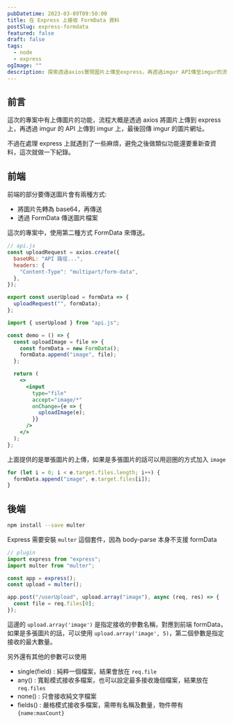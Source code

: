 ```yaml
---
pubDatetime: 2023-03-09T09:50:00
title: 在 Express 上接收 FormData 資料
postSlug: express-formdata
featured: false
draft: false
tags:
  - node
  - express
ogImage: ""
description: 探索透過axios實現圖片上傳至express，再透過imgur API傳至imgur的流程。前端以FormData方式傳送圖片檔案，利用axios搭建API，展示單張圖片上傳的實例。後端利用multer套件處理express中的formData，支援多檔案上傳。文章提供完整前後端代碼和使用multer不同模式的示例，解決在處理express上的一些麻煩，為未來類似功能的開發提供了實用的參考和紀錄。深入了解圖片上傳流程，讓你輕鬆應對複雜的開發挑戰。
---
```


## 前言

這次的專案中有上傳圖片的功能，流程大概是透過 axios 將圖片上傳到 express 上，再透過 imgur 的 API 上傳到 imgur 上，最後回傳 imgur 的圖片網址。

不過在處理 express 上就遇到了一些麻煩，避免之後做類似功能還要重新查資料，這次就做一下紀錄。

## 前端

前端的部分要傳送圖片會有兩種方式:

- 將圖片先轉為 base64，再傳送
- 透過 FormData 傳送圖片檔案

這次的專案中，使用第二種方式 FormData 來傳送。

```js title="api.js"
// api.js
const uploadRequest = axios.create({
  baseURL: "API 路徑...",
  headers: {
    "Content-Type": "multipart/form-data",
  },
});

export const userUpload = formData => {
  uploadRequest("", formData);
};
```

```jsx
import { userUpload } from "api.js";

const demo = () => {
  const uploadImage = file => {
    const formData = new FormData();
    formData.append("image", file);
  };

  return (
    <>
      <input
        type="file"
        accept="image/*"
        onChange={e => {
          uploadImage(e);
        }}
      />
    </>
  );
};
```

上面提供的是單張圖片的上傳，如果是多張圖片的話可以用迴圈的方式加入 `image`

```js
for (let i = 0; i < e.target.files.length; i++) {
  formData.append("image", e.target.files[i]);
}
```

## 後端

```bash
npm install --save multer
```

Express 需要安裝 `multer` 這個套件，因為 body-parse 本身不支援 formData

```js
// plugin
import express from "express";
import multer from "multer";

const app = express();
const upload = multer();

app.post("/userUpload", upload.array("image"), async (req, res) => {
  const file = req.files[0];
});
```

這邊的 `upload.array('image')` 是指定接收的參數名稱，對應到前端 formData，如果是多張圖片的話，可以使用 `upload.array('image', 5)`，第二個參數是指定接收的最大數量。

另外還有其他的參數可以使用

- single(field) : 純粹一個檔案，結果會放在 `req.file`
- any() : 寬鬆模式接收多檔案，也可以設定最多接收幾個檔案，結果放在 `req.files`
- none() : 只會接收純文字檔案
- fields() : 嚴格模式接收多檔案，需帶有名稱及數量，物件帶有 `{name:maxCount}`
